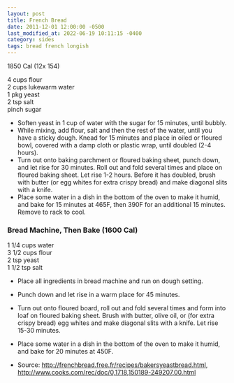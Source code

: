 ```yaml
---
layout: post
title: French Bread
date: 2011-12-01 12:00:00 -0500
last_modified_at: 2022-06-19 10:11:15 -0400
category: sides
tags: bread french longish
---
```

1850 Cal (12x 154)

4 cups flour  
2 cups lukewarm water  
1 pkg yeast  
2 tsp salt  
pinch sugar  

* Soften yeast in 1 cup of water with the sugar for 15 minutes, until bubbly.
* While mixing, add flour, salt and then the rest of the water, until you have a sticky dough.  Knead for 15 minutes and place in oiled or floured bowl, covered with a damp cloth or plastic wrap, until doubled (2-4 hours). 
* Turn out onto baking parchment or floured baking sheet, punch down, and let rise for 30 minutes.  Roll out and fold several times and place on floured baking sheet.  Let rise 1-2 hours.  Before it has doubled, brush with butter (or egg whites for extra crispy bread) and make diagonal slits with a knife.
* Place some water in a dish in the bottom of the oven to make it humid, and bake for 15 minutes at 465F, then 390F for an additional 15 minutes.  Remove to rack to cool.

### Bread Machine, Then Bake (1600 Cal)

1 1/4 cups water  
3 1/2 cups flour  
2 tsp yeast  
1 1/2 tsp salt  

* Place all ingredients in bread machine and run on dough setting.
* Punch down and let rise in a warm place for 45 minutes.
* Turn out onto floured board, roll out and fold several times and form into loaf on floured baking sheet.  Brush with butter, olive oil, or (for extra crispy bread) egg whites and make diagonal slits with a knife.  Let rise 15-30 minutes.
* Place some water in a dish in the bottom of the oven to make it humid, and bake for 20 minutes at 450F.

* Source: <http://frenchbread.free.fr/recipes/bakersyeastbread.html>, <http://www.cooks.com/rec/doc/0,1718,150189-249207,00.html>
